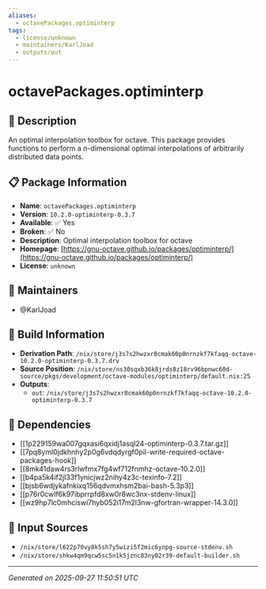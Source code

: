 ```yaml
---
aliases:
  - octavePackages.optiminterp
tags:
  - license/unknown
  - maintainers/KarlJoad
  - outputs/out
---
```


# octavePackages.optiminterp

## 📝 Description

An optimal interpolation toolbox for octave. This package provides
functions to perform a n-dimensional optimal interpolations of
arbitrarily distributed data points.


## 📋 Package Information

- **Name**: `octavePackages.optiminterp`
- **Version**: `10.2.0-optiminterp-0.3.7`
- **Available**: ✅ Yes
- **Broken**: ✅ No
- **Description**: Optimal interpolation toolbox for octave
- **Homepage**: [https://gnu-octave.github.io/packages/optiminterp/](https://gnu-octave.github.io/packages/optiminterp/)
- **License**: `unknown`
## 👥 Maintainers

- @KarlJoad


## 🔧 Build Information

- **Derivation Path**: `/nix/store/j3s7s2hwzxr8cmak60p0nrnzkf7kfaqq-octave-10.2.0-optiminterp-0.3.7.drv`
- **Source Position**: `/nix/store/ns30sqxb36k8jrds8z18rv96bpnwc60d-source/pkgs/development/octave-modules/optiminterp/default.nix:25`
- **Outputs**:
  - `out`:  `/nix/store/j3s7s2hwzxr8cmak60p0nrnzkf7kfaqq-octave-10.2.0-optiminterp-0.3.7`

## 🔗 Dependencies

- [[1p229159wa007gqxasi6qxidj1asql24-optiminterp-0.3.7.tar.gz]]
- [[7pq8yml0jdkhnhy2p0g6vdqdyrgf0pil-write-required-octave-packages-hook]]
- [[8mk41daw4rs3rlwfmx7fg4wf712fnmhz-octave-10.2.0]]
- [[b4pa5k4if2jl33f1ynicjwz2nihy4z3c-texinfo-7.2]]
- [[bjsb6wdjykafnkixq156qdvmxhsm2bai-bash-5.3p3]]
- [[p76r0cwlf6k97ibprrpfd8xw0r8wc3nx-stdenv-linux]]
- [[wz9hp7lc0mhciswi7hyb052i17m2l3nw-gfortran-wrapper-14.3.0]]

## 📁 Input Sources

- `/nix/store/l622p70vy8k5sh7y5wizi5f2mic6ynpg-source-stdenv.sh`
- `/nix/store/shkw4qm9qcw5sc5n1k5jznc83ny02r39-default-builder.sh`

---
*Generated on 2025-09-27 11:50:51 UTC*
